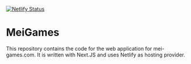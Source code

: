 [![Netlify Status](https://api.netlify.com/api/v1/badges/847bfe3e-6652-42d6-a6cc-febcae30618c/deploy-status)](https://app.netlify.com/sites/mei-games/deploys)
# MeiGames
This repository contains the code for the web application for mei-games.com. It is written with Next.JS and uses Netlify as hosting provider.
